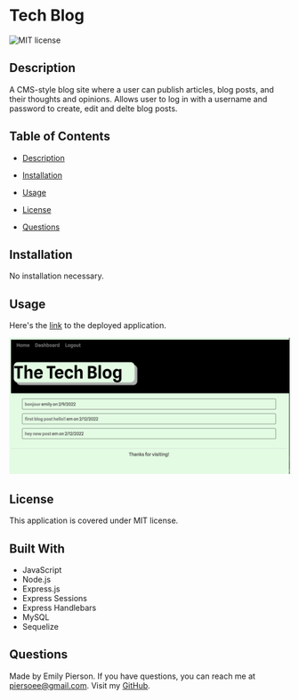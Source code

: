 
# Tech Blog
![MIT license](https://img.shields.io/badge/license-MIT-yellow)

## Description 
A CMS-style blog site where a user can publish articles, blog posts, and their thoughts and opinions. Allows user to log in with a username and password to create, edit and delte blog posts.

## Table of Contents 

* [Description](#description)

* [Installation](#installation)

* [Usage](#usage)

* [License](#license)

* [Questions](#questions)

## Installation
No installation necessary.

## Usage

Here's the [link](https://lit-hamlet-16524.herokuapp.com/) to the deployed application.

![Image of blog in action.](/public/assets/tech-blog.png)

## License
This application is covered under MIT license.

## Built With
* JavaScript
* Node.js
* Express.js
* Express Sessions
* Express Handlebars
* MySQL
* Sequelize

## Questions
Made by Emily Pierson.
If you have questions, you can reach me at piersoee@gmail.com. 
Visit my [GitHub](https://github.com/emilypier).